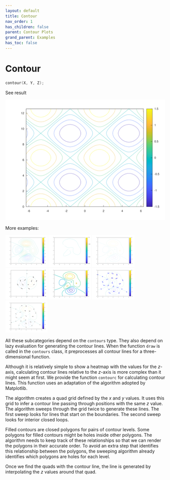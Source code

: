 ```yaml
---
layout: default
title: Contour
nav_order: 1
has_children: false
parent: Contour Plots
grand_parent: Examples
has_toc: false
---
```

# Contour

```cpp
contour(X, Y, Z);
```


See result

[![example_contour_1](../contour_plots/contour/contour_1.svg)](../../../examples/contour_plots/contour/contour_1.cpp)

More examples:
    
[![example_contour_2](../contour_plots/contour/contour_2_thumb.png)](../../../examples/contour_plots/contour/contour_2.cpp)  [![example_contour_3](../contour_plots/contour/contour_3_thumb.png)](../../../examples/contour_plots/contour/contour_3.cpp)  [![example_contour_4](../contour_plots/contour/contour_4_thumb.png)](../../../examples/contour_plots/contour/contour_4.cpp)  [![example_contour_5](../contour_plots/contour/contour_5_thumb.png)](../../../examples/contour_plots/contour/contour_5.cpp)  [![example_contour_6](../contour_plots/contour/contour_6_thumb.png)](../../../examples/contour_plots/contour/contour_6.cpp)  [![example_contour_7](../contour_plots/contour/contour_7_thumb.png)](../../../examples/contour_plots/contour/contour_7.cpp)  [![example_contour_8](../contour_plots/contour/contour_8_thumb.png)](../../../examples/contour_plots/contour/contour_8.cpp)

  
All these subcategories depend on the `contours` type. They also depend on lazy evaluation for generating the contour lines. When the function `draw` is called in the `contours` class, it preprocesses all contour lines for a three-dimensional function.

Although it is relatively simple to show a heatmap with the values for the $z$-axis, calculating contour lines relative to the $z$-axis is more complex than it might seem at first. We provide the function `contourc` for calculating contour lines. This function uses an adaptation of the algorithm adopted by Matplotlib.

The algorithm creates a quad grid defined by the $x$ and $y$ values. It uses this grid to infer a contour line passing through positions with the same $z$ value. The algorithm sweeps through the grid twice to generate these lines. The first sweep looks for lines that start on the boundaries. The second sweep looks for interior closed loops.

Filled contours are closed polygons for pairs of contour levels. Some polygons for filled contours might be holes inside other polygons. The algorithm needs to keep track of these relationships so that we can render the polygons in their accurate order. To avoid an extra step that identifies this relationship between the polygons, the sweeping algorithm already identifies which polygons are holes for each level.

Once we find the quads with the contour line, the line is generated by interpolating the $z$ values around that quad.
  


